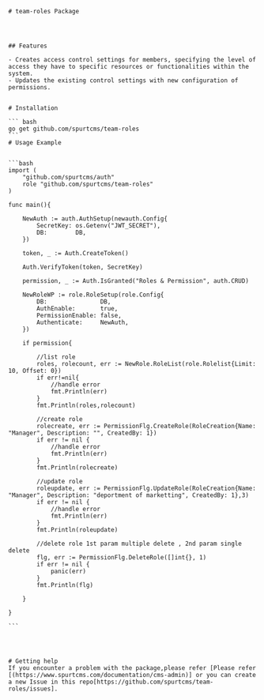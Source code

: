 	# team-roles Package




	## Features

	- Creates access control settings for members, specifying the level of access they have to specific resources or functionalities within the system.
	- Updates the existing control settings with new configuration of permissions.


	# Installation

	``` bash
	go get github.com/spurtcms/team-roles
	```
	# Usage Example


	```bash
	import (
		"github.com/spurtcms/auth"
		role "github.com/spurtcms/team-roles"
	)

	func main(){
		
		NewAuth := auth.AuthSetup(newauth.Config{
			SecretKey: os.Getenv("JWT_SECRET"),
			DB:        DB,
		})
		
		token, _ := Auth.CreateToken()

		Auth.VerifyToken(token, SecretKey)

		permission, _ := Auth.IsGranted("Roles & Permission", auth.CRUD)
		
		NewRoleWP := role.RoleSetup(role.Config{
			DB:               DB,
			AuthEnable:       true,
			PermissionEnable: false,
			Authenticate:     NewAuth,
		})
		
		if permission{
		
			//list role
			roles, rolecount, err := NewRole.RoleList(role.Rolelist{Limit: 10, Offset: 0})
			if err!=nil{
				//handle error
				fmt.Println(err)
			}
			fmt.Println(roles,rolecount)
			
			//create role
			rolecreate, err := PermissionFlg.CreateRole(RoleCreation{Name: "Manager", Description: "", CreatedBy: 1})
			if err != nil {
				//handle error
				fmt.Println(err)
			}
			fmt.Println(rolecreate)
			
			//update role
			roleupdate, err := PermissionFlg.UpdateRole(RoleCreation{Name: "Manager", Description: "deportment of marketting", CreatedBy: 1},3)
			if err != nil {
				//handle error
				fmt.Println(err)
			}
			fmt.Println(roleupdate)
			
			//delete role 1st param multiple delete , 2nd param single delete
			flg, err := PermissionFlg.DeleteRole([]int{}, 1)
			if err != nil {
				panic(err)
			}
			fmt.Println(flg)
		
		}

	}

	```




	# Getting help
	If you encounter a problem with the package,please refer [Please refer [(https://www.spurtcms.com/documentation/cms-admin)] or you can create a new Issue in this repo[https://github.com/spurtcms/team-roles/issues]. 

